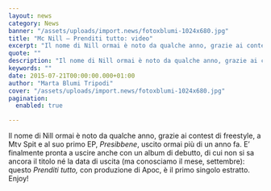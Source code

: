 ```yaml
---
layout: news
category: News
banner: "/assets/uploads/import.news/fotoxblumi-1024x680.jpg"
title: "Mc Nill – Prenditi tutto: video"
excerpt: "Il nome di Nill ormai è noto da qualche anno, grazie ai contest di freestyle, a Mtv Spit e al suo primo EP, Presibbene, uscito ormai più di un anno fa. E’ finalmente pronta a uscire anche con un album di debutto, di cui non si sa ancora il titolo né la data di uscita [&hellip"
quote: ""
description: "Il nome di Nill ormai è noto da qualche anno, grazie ai contest di freestyle, a Mtv Spit e al suo primo EP, Presibbene, uscito ormai più di un anno fa. E’ finalmente pronta a uscire anche con un album di debutto, di cui non si sa ancora il titolo né la data di uscita [&hellip"
keywords: ""
date: 2015-07-21T00:00:00.000+01:00
author: "Marta Blumi Tripodi"
cover: "/assets/uploads/import.news/fotoxblumi-1024x680.jpg"
pagination:
  enabled: true

---
```


Il nome di Nill ormai è noto da qualche anno, grazie ai contest di freestyle, a Mtv Spit e al suo primo EP, _Presibbene_, uscito ormai più di un anno fa. E’ finalmente pronta a uscire anche con un album di debutto, di cui non si sa ancora il titolo né la data di uscita (ma conosciamo il mese, settembre): questo _Prenditi tutto,_ con produzione di Apoc, è il primo singolo estratto. Enjoy!